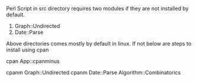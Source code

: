 Perl Script in src directory requires two modules if they are not installed by default. 

1) Graph::Undirected
2) Date::Parse

Above directories comes mostly by default in linux. If not below are steps to install using cpan

cpan App::cpanminus  

cpanm Graph::Undirected
cpanm Date::Parse
Algorithm::Combinatorics



